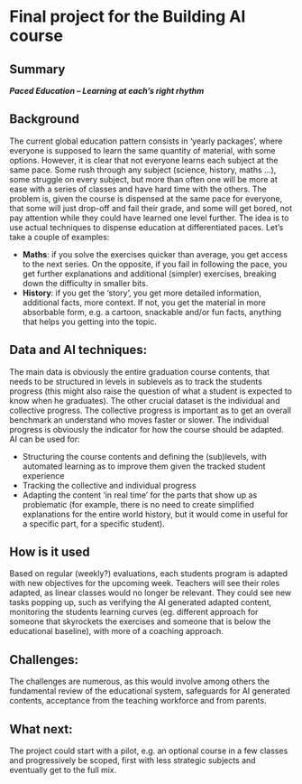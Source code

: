 # Final project for the Building AI course

## Summary
***Paced Education – Learning at each’s right rhythm***

## Background
The current global education pattern consists in ‘yearly packages’, where everyone is supposed to learn the same quantity of material, with some options.
However, it is clear that not everyone learns each subject at the same pace. Some rush through any subject (science, history, maths ...), some struggle on every subject, but more than often one will be more at ease with a series of classes and have hard time with the others.
The problem is, given the course is dispensed at the same pace for everyone, that some will just drop-off and fail their grade, and some will get bored, not pay attention while they could have learned one level further.
The idea is to use actual techniques to dispense education at differentiated paces. Let’s take a couple of examples:
* **Maths**: if you solve the exercises quicker than average, you get access to the next series. On the opposite, if you fail in following the pace, you get further explanations and additional (simpler) exercises, breaking down the difficulty in smaller bits.
* **History**: if you get the ‘story’, you get more detailed information, additional facts, more context. If not, you get the material in more absorbable form, e.g. a cartoon, snackable and/or fun facts, anything that helps you getting into the topic.

## Data and AI techniques:
The main data is obviously the entire graduation course contents, that needs to be structured in levels in sublevels as to track the students progress (this might also raise the question of what a student is expected to know when he graduates).
The other crucial dataset is the individual and collective progress. The collective progress is important as to get an overall benchmark an understand who moves faster or slower. The individual progress is obviously the indicator for how the course should be adapted.
AI can be used for:
* Structuring the course contents and defining the (sub)levels, with automated learning as to improve them given the tracked student experience
* Tracking the collective and individual progress
* Adapting the content ‘in real time’ for the parts that show up as problematic (for example, there is no need to create simplified explanations for the entire world history, but it would come in useful for a specific part, for a specific student).
## How is it used
Based on regular (weekly?) evaluations, each students program is adapted with new objectives for the upcoming week.
Teachers will see their roles adapted, as linear classes would no longer be relevant. They could see new tasks popping up, such as verifying the AI generated adapted content, monitoring the students learning curves (eg. different approach for someone that skyrockets the exercises and someone that is below the educational baseline), with more of a coaching approach.

## Challenges: 
The challenges are numerous, as this would involve among others the fundamental review of the educational system, safeguards for AI generated contents, acceptance from the teaching workforce and from parents.

## What next:
The project could start with a pilot, e.g. an optional course in a few classes and progressively be scoped, first with less strategic subjects and eventually get to the full mix.


